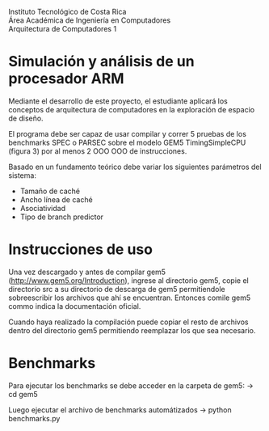Instituto Tecnológico de Costa Rica  <br /> 
Área Académica de Ingeniería en Computadores <br /> 
Arquitectura de Computadores 1 <br /> 

# Simulación y análisis de un procesador ARM

Mediante el desarrollo de este proyecto, el estudiante aplicará los conceptos de arquitectura de computadores en la exploración de espacio de diseño.

El programa debe ser capaz de usar compilar y correr 5 pruebas de los benchmarks SPEC o PARSEC sobre el modelo
GEM5 TimingSimpleCPU (figura 3) por al menos 2 OOO OOO de instrucciones.

Basado en un fundamento teórico debe variar los siguientes parámetros del sistema:
* Tamaño de caché
* Ancho línea de caché
* Asociatividad
* Tipo de branch predictor

# Instrucciones de uso

Una vez descargado y antes de compilar gem5 (http://www.gem5.org/Introduction), ingrese al directorio gem5, copie el directorio src a su directorio de descarga de gem5 permitiendole sobreescribir los archivos que ahí se encuentran. Entonces comile gem5 commo indica la documentación oficial.

Cuando haya realizado la compilación puede copiar el resto de archivos dentro del directorio gem5 permitiendo reemplazar los que sea necesario.

# Benchmarks

Para ejecutar los benchmarks se debe acceder en la carpeta de gem5:
-> cd gem5

Luego ejecutar el archivo de benchmarks automátizados
-> python benchmarks.py
